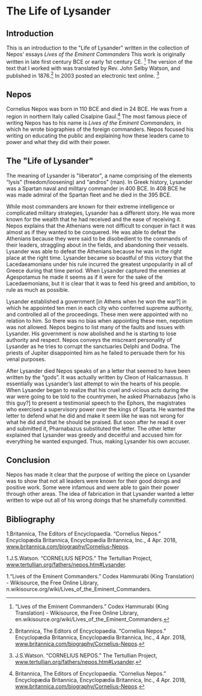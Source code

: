 # The Life of Lysander

## Introduction


This is an introduction to the "Life of Lysander" written in the collection of Nepos' essays *Lives of the Eminent Commanders* This work is originally written in late first century BCE or early 1st century CE. [^Wikipedia] The version of the text that I worked with was translated by Rev. John Selby Watson, and published in 1876.[^Watson] In 2003 posted an electronic text online. [^Online]

[^Online]: J.S.Watson. “CORNELIUS NEPOS.” The Tertullian Project, www.tertullian.org/fathers/nepos.htm#Lysander.

[^Watson]: Britannica, The Editors of Encyclopaedia. “Cornelius Nepos.” Encyclopædia Britannica, Encyclopædia Britannica, Inc., 4 Apr. 2018, www.britannica.com/biography/Cornelius-Nepos.

[^Wikipedia]: “Lives of the Eminent Commanders.” Codex Hammurabi (King Translation) - Wikisource, the Free Online Library, en.wikisource.org/wiki/Lives_of_the_Eminent_Commanders.

## Nepos

Cornelius Nepos was born in 110 BCE and died in 24 BCE. He was from a region in northern Italy called Cisalpine Gaul.[^Brittanica] The most famous piece of writing Nepos has to his name is *Lives of the Eminent Commanders,* in which he wrote biographies of the foreign commanders. Nepos focused his writing on educating the public and explaining how these leaders came to power and what they did with their power.

[^Brittanica]: Britannica, The Editors of Encyclopaedia. “Cornelius Nepos.” Encyclopædia Britannica, Encyclopædia Britannica, Inc., 4 Apr. 2018, www.britannica.com/biography/Cornelius-Nepos.

## The "Life of Lysander"

The meaning of Lysander is "liberator", a name comprising of the elements “lysis" (freedom/loosening) and "andros" (man). In Greek history, Lysander was a Spartan naval and military commander in 400 BCE. In 408 BCE he was made admiral of the Spartan fleet and he died in the 395 BCE.

While most commanders are known for their extreme intelligence or complicated military strategies, Lysander has a different story. He was more known for the wealth that he had received and the ease of receiving it. Nepos explains that the Athenians were not difficult to conquer in fact it was almost as if they wanted to be conquered. He was able to defeat the Athenians because they were said to be disobedient to the commands of their leaders, straggling about in the fields, and abandoning their vessels. Lysander was able to defeat the Athenians because he was in the right place at the right time.  Lysander became so boastful of this victory that the Lacedaeamonians under his rule incurred the greatest unpopularity in all of Greece during that time period.  When Lysander captured the enemies at Agespotamus he made it seems as if it were for the sake of the Lacedaemonians, but it is clear that it was to feed his greed and ambition, to rule as much as possible.

Lysander established a government [in Athens when he won the war?] in which he appointed ten men in each city who conferred supreme authority, and controlled all of the proceedings. These men were appointed with no relation to him.  So there was no bias when appointing these men, nepotism was not allowed. Nepos begins to list many of the faults and issues with Lysander. His government is now abolished and he is starting to lose authority and respect. Nepos conveys the miscreant personality of Lysander as he tries to corrupt the sanctuaries Delphi and Dodna. The priests of Jupiter disappointed him as he failed to persuade them for his venal purposes.


After Lysander died Nepos speaks of an a letter that seemed to have been written by the “gods”. It was actually written by Cleon of Halicarnassus. It essentially was Lysander’s last attempt to win the hearts of his people.  When Lysander began to realize that his cruel and vicious acts during the war were going to be told to the countrymen, he asked Pharnabazus [who is this guy?] to present a testimonial speech to the Ephors, the magistrates who exercised a supervisory power over the kings of Sparta. He wanted the letter to defend what he did and make it seem like he was not wrong for what he did and that he should be praised. But soon after he read it over and submitted it, Pharnabazus substituted the letter. The other letter explained that Lysander was greedy and deceitful and accused him for everything he wanted expunged. Thus, making Lysander his own accuser.



## Conclusion

Nepos has made it clear that the purpose of writing the piece on Lysander was to show that not all leaders were known for their good doings and positive work. Some were infamous and were able to gain their power through other areas. The idea of fabrication in that Lysander wanted a letter written to wipe out all of his wrong doings that he shamefully committed.

## Bibliography

1.Britannica, The Editors of Encyclopaedia. “Cornelius Nepos.” Encyclopædia Britannica, Encyclopædia Britannica, Inc., 4 Apr. 2018, www.britannica.com/biography/Cornelius-Nepos.

1.J.S.Watson. “CORNELIUS NEPOS.” The Tertullian Project, www.tertullian.org/fathers/nepos.htm#Lysander.

1.“Lives of the Eminent Commanders.” Codex Hammurabi (King Translation) - Wikisource, the Free Online Library, n.wikisource.org/wiki/Lives_of_the_Eminent_Commanders.
